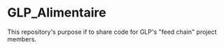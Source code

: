 # GLP_Alimentaire
This repository's purpose if to share code for GLP's "feed chain" project members.
